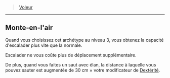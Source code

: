 ﻿---
!GenericItem
Id: rogue_thief_hd.md#monte-en-lair
ParentLink: rogue_thief_hd.md#voleur
Name: Monte-en-l'air
ParentName: Voleur
NameLevel: 2
Attributes: {}
---
> [Voleur](hd_rogue_thief.md)

---

## Monte-en-l'air

Quand vous choisissez cet archétype au niveau 3, vous obtenez la capacité d'escalader plus vite que la normale.

Escalader ne vous coûte plus de déplacement supplémentaire.

De plus, quand vous faites un saut avec élan, la distance à laquelle vous pouvez sauter est augmentée de 30 cm × votre modificateur de [Dextérité](hd_abilities_dexterity.md).

